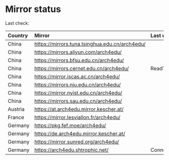 <script src="./time.js"></script>
# Mirror status
Last check: <script type="text/javascript">localize(1758961642.3520656);</script>

|Country|Mirror|Last update|
|:------|:-----|:----------|
|China|https://mirrors.tuna.tsinghua.edu.cn/arch4edu/|<script type="text/javascript">localize(1758955167);</script>|
|China|https://mirrors.aliyun.com/arch4edu/|<script type="text/javascript">localize(1758912957);</script>|
|China|https://mirrors.bfsu.edu.cn/arch4edu/|<script type="text/javascript">localize(1758912957);</script>|
|China|https://mirrors.cernet.edu.cn/arch4edu/|ReadTimeout|
|China|https://mirror.iscas.ac.cn/arch4edu/|<script type="text/javascript">localize(1758912957);</script>|
|China|https://mirrors.nju.edu.cn/arch4edu/|<script type="text/javascript">localize(1758912957);</script>|
|China|https://mirror.nyist.edu.cn/arch4edu/|<script type="text/javascript">localize(1758912957);</script>|
|China|https://mirrors.sau.edu.cn/arch4edu/|<script type="text/javascript">localize(1756795646);</script>|
|Austria|https://at.arch4edu.mirror.kescher.at/|<script type="text/javascript">localize(1756104457);</script>|
|France|https://mirror.lesviallon.fr/arch4edu/|<script type="text/javascript">localize(1756709288);</script>|
|Germany|https://pkg.fef.moe/arch4edu/|<script type="text/javascript">localize(1756104457);</script>|
|Germany|https://de.arch4edu.mirror.kescher.at/|<script type="text/javascript">localize(1756104457);</script>|
|Germany|https://mirror.sunred.org/arch4edu/|<script type="text/javascript">localize(1758912957);</script>|
|Germany|https://arch4edu.shtrophic.net/|ConnectionError|

<script src="./tablefilter/tablefilter.js"></script>
<script src="./table.js"></script>